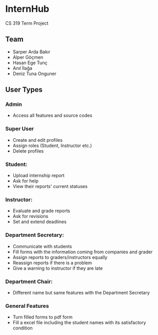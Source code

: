 # InternHub
CS 319 Term Project

## Team
- Sarper Arda Bakır
- Alper Göçmen
- Hasan Ege Tunç
- Anıl İlağa
- Deniz Tuna Onguner 

## User Types
### Admin
- Access all features and source codes
### Super User
- Create and edit profiles
- Assign roles (Student, Instructor etc.)
- Delete profiles
### Student:
- Upload internship report
- Ask for help
- View their reports' current statuses
### Instructor:
- Evaluate and grade reports
- Ask for revisions
- Set and extend deadlines
### Department Secretary:
- Communicate with students
- Fill forms with the information coming from companies and grader
- Assign reports to graders/instructors equally
- Reassign reports if there is a problem
- Give a warning to instructor if they are late
### Department Chair:
- Different name but same features with the Department Secretary
### General Features
- Turn filled forms to pdf form
- Fill a excel file including the student names with its satisfactory condition

